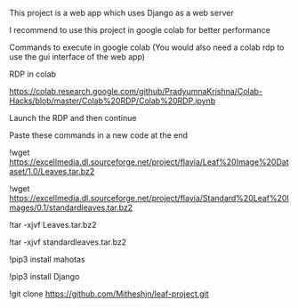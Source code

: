 This project is a web app which uses Django as a web server

I recommend to use this project in google colab for better performance

Commands to execute in google colab
(You would also need a colab rdp to use the gui interface of the web app)

RDP in colab

https://colab.research.google.com/github/PradyumnaKrishna/Colab-Hacks/blob/master/Colab%20RDP/Colab%20RDP.ipynb

Launch the RDP and then continue

Paste these commands in a new code at the end

!wget https://excellmedia.dl.sourceforge.net/project/flavia/Leaf%20Image%20Dataset/1.0/Leaves.tar.bz2

!wget https://excellmedia.dl.sourceforge.net/project/flavia/Standard%20Leaf%20Images/0.1/standardleaves.tar.bz2

!tar -xjvf Leaves.tar.bz2

!tar -xjvf standardleaves.tar.bz2

!pip3 install mahotas

!pip3 install Django

!git clone https://github.com/Mitheshjn/leaf-project.git
